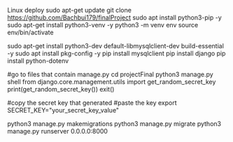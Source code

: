 Linux deploy
sudo apt-get update
git clone https://github.com/Bachbui179/finalProject
sudo apt install python3-pip -y
sudo apt-get install python3-venv -y
python3 -m venv env
source env/bin/activate

sudo apt-get install python3-dev default-libmysqlclient-dev build-essential -y
sudo apt install pkg-config -y
pip install mysqlclient
pip install django
pip install python-dotenv

#go to files that contain manage.py
cd projectFinal 
python3 manage.py shell
  from django.core.management.utils import get_random_secret_key
  print(get_random_secret_key())
  exit()
  
#copy the secret key that generated 
#paste the key
export SECRET_KEY="your_secret_key_value"

python3 manage.py makemigrations
python3 manage.py migrate
python3 manage.py runserver 0.0.0.0:8000
